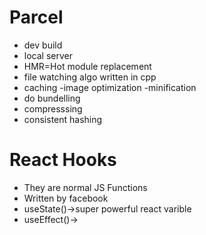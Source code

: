 # Parcel

- dev build
- local server
- HMR=Hot module replacement
- file watching algo written in cpp
- caching
  -image optimization
  -minification
- do bundelling
- compresssing
- consistent hashing

# React Hooks

- They are normal JS Functions
- Written by facebook
- useState()->super powerful react varible
- useEffect()->
